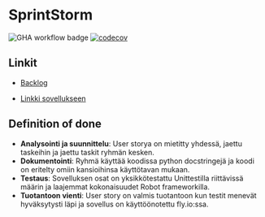 # SprintStorm

![GHA workflow badge](https://github.com/CristaHo/SprintStorm/workflows/Deployment%20pipeline/badge.svg) [![codecov](https://codecov.io/gh/CristaHo/ohtuvarasto/graph/badge.svg?token=Y6KV7EOO7E)](https://codecov.io/gh/CristaHo/ohtuvarasto)

## Linkit

- [Backlog](https://docs.google.com/spreadsheets/d/1_UPKSvpPwARfBbO4Sr8hy3jSV2ciP-_0rwK74gbhVyM/edit#gid=1)

- [Linkki sovellukseen](https://sprintstorm-withered-sun-7283.fly.dev/)

## Definition of done

- **Analysointi ja suunnittelu**: User storya on mietitty yhdessä, jaettu taskeihin ja jaettu taskit ryhmän kesken.
- **Dokumentointi**: Ryhmä käyttää koodissa python docstringejä ja koodi on eritelty omiin kansioihinsa käyttötavan mukaan.
- **Testaus**: Sovelluksen osat on yksikkötestattu Unittestilla riittävissä määrin ja laajemmat kokonaisuudet Robot frameworkilla.
- **Tuotantoon vienti**: User story on valmis tuotantoon kun testit menevät hyväksytysti läpi ja sovellus on käyttöönotettu fly.io:ssa.






